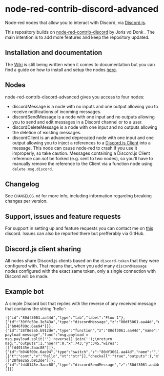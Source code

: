 # node-red-contrib-discord-advanced

Node-red nodes that allow you to interact with Discord, via [Discord.js](https://discord.js.org).

This repository builds on [node-red-contrib-discord](https://github.com/jorisvddonk/node-red-contrib-discord) by Joris vd Donk . The main intention is to add more features and keep the repository updated.

## Installation and documentation

The [Wiki](https://github.com/Markoudstaal/node-red-contrib-discord-advanced/wiki) is still being written when it comes to documentation but you can find a guide on how to install and setup the nodes [here](https://github.com/Markoudstaal/node-red-contrib-discord-advanced/wiki/Installation-and-setup).

## Nodes

node-red-contrib-discord-advanced gives you access to four nodes:

* discordMessage is a node with no inputs and one output allowing you to receive notifications of incoming messages.
* discordSendMessage is a node with one input and no outputs allowing you to send and edit messages in a Discord channel or to a user.
* discordDeleteMessage is a node with one input and no outputs allowing the deletion of existing messages.
* discordClient is an advanced deprecated node with one input and one output allowing you to inject a references to a [Discord.js Client](https://discord.js.org/#/docs/main/stable/class/Client) into a message. This node can cause node-red to crash if you use it improperly, so take caution. Messages containing a Discord.js Client reference can *not* be forked (e.g. sent to two nodes), so you'll have to manually remove the reference to the Client via a function node using `delete msg.discord`.

## Changelog

See `CHANGELOG.md` for more info, including information regarding breaking changes per version.

## Support, issues and feature requests

For support in setting up and feature requests you can contact me on [this](https://discord.gg/HPva4sjezt) discord.
Issues can also be reported there but prefferably via GitHub.

## Discord.js client sharing

All nodes share Discord.js clients based on the `discord-token` that they were configured with. That means that, when you add many `discordMessage` nodes configured with the exact same token, only a single connection with Discord will be made.

## Example bot

A simple Discord bot that replies with the reverse of any received message that contains the string 'hello':

    [{"id":"80df3061.aa44d","type":"tab","label":"Flow 1"},{"id":"39ffc50e.3e343a","type":"discordMessage","z":"80df3061.aa44d","name":"","token":"","x":279,"y":344,"wires":[["b046f00c.6ae94"]]},{"id":"28f8e2a5.b912de","type":"function","z":"80df3061.aa44d","name":"reverse payload message","func":"msg.payload = msg.payload.split('').reverse().join('');\nreturn msg;","outputs":1,"noerr":0,"x":743,"y":345,"wires":[["fd40145e.3aac88"]]},{"id":"b046f00c.6ae94","type":"switch","z":"80df3061.aa44d","name":"","property":"payload","propertyType":"msg","rules":[{"t":"cont","v":"hello","vt":"str"}],"checkall":"true","outputs":1,"x":483,"y":347,"wires":[["28f8e2a5.b912de"]]},{"id":"fd40145e.3aac88","type":"discordSendMessage","z":"80df3061.aa44d","name":"","channel":"","token":"","x":1001,"y":343,"wires":[]}]
